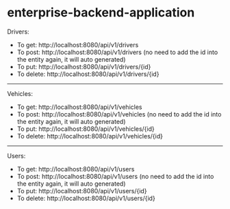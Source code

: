 # enterprise-backend-application

Drivers:
- To get: http://localhost:8080/api/v1/drivers
- To post: http://localhost:8080/api/v1/drivers (no need to add the id into the entity again, it will auto generated)
- To put: http://localhost:8080/api/v1/drivers/{id}
- To delete: http://localhost:8080/api/v1/drivers/{id}

---

Vehicles:
- To get: http://localhost:8080/api/v1/vehicles
- To post: http://localhost:8080/api/v1/vehicles (no need to add the id into the entity again, it will auto generated)
- To put: http://localhost:8080/api/v1/vehicles/{id}
- To delete: http://localhost:8080/api/v1/vehicles/{id}

---

Users:
- To get: http://localhost:8080/api/v1/users
- To post: http://localhost:8080/api/v1/users (no need to add the id into the entity again, it will auto generated)
- To put: http://localhost:8080/api/v1/users/{id}
- To delete: http://localhost:8080/api/v1/users/{id}



